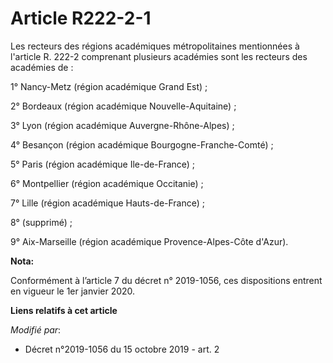 # Article R222-2-1

Les recteurs des régions académiques métropolitaines mentionnées à l'article R. 222-2 comprenant plusieurs académies sont les
recteurs des académies de :

1° Nancy-Metz (région académique Grand Est) ;

2° Bordeaux (région académique Nouvelle-Aquitaine) ;

3° Lyon (région académique Auvergne-Rhône-Alpes) ;

4° Besançon (région académique Bourgogne-Franche-Comté) ;

5° Paris (région académique Ile-de-France) ;

6° Montpellier (région académique Occitanie) ;

7° Lille (région académique Hauts-de-France) ;

8° (supprimé) ;

9° Aix-Marseille (région académique Provence-Alpes-Côte d'Azur).

**Nota:**

Conformément à l’article 7 du décret n° 2019-1056, ces dispositions entrent en vigueur le 1er janvier 2020.

**Liens relatifs à cet article**

_Modifié par_:

  - Décret n°2019-1056 du 15 octobre 2019 - art. 2
